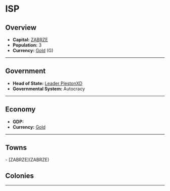 # <!--NAME-->ISP<!--NAME-->

## Overview

- **Capital:** <!--CAPITAL_LINK-->[ZABRZE](ZABRZE)<!--CAPITAL_LINK-->
- **Population:** <!--POPULATION-->3<!--POPULATION-->
- **Currency:** <!--CURRENCY_LINK-->[Gold](Gold)<!--CURRENCY_LINK--> (<!--CURRENCY_ABV-->G<!--CURRENCY_ABV-->)

---

## Government

- **Head of State:** <!--LEADER_TITLE_LINK-->[Leader PlestonXD](PlestonXD)<!--LEADER_TITLE_LINK-->
- **Governmental System:** <!--GOVERNMENT-->Autocracy<!--GOVERNMENT-->

---

## Economy

- **GDP:** <!--GDP--><!--GDP-->
- **Currency:** <!--CURRENCY_LINK-->[Gold](Gold)<!--CURRENCY_LINK-->

---

## Towns

<!--TOWNS-->- [ZABRZE](ZABRZE)<!--TOWNS-->

## Colonies

<!--COLONIES--><!--COLONIES-->

---
